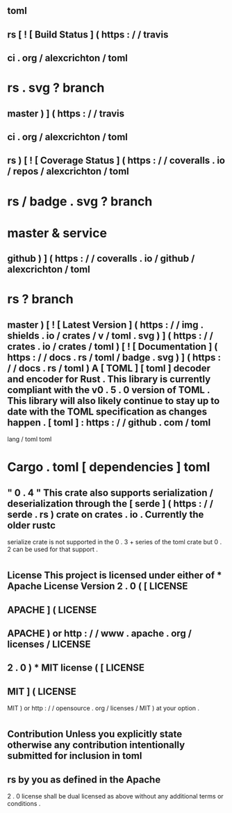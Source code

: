 #
toml
-
rs
[
!
[
Build
Status
]
(
https
:
/
/
travis
-
ci
.
org
/
alexcrichton
/
toml
-
rs
.
svg
?
branch
=
master
)
]
(
https
:
/
/
travis
-
ci
.
org
/
alexcrichton
/
toml
-
rs
)
[
!
[
Coverage
Status
]
(
https
:
/
/
coveralls
.
io
/
repos
/
alexcrichton
/
toml
-
rs
/
badge
.
svg
?
branch
=
master
&
service
=
github
)
]
(
https
:
/
/
coveralls
.
io
/
github
/
alexcrichton
/
toml
-
rs
?
branch
=
master
)
[
!
[
Latest
Version
]
(
https
:
/
/
img
.
shields
.
io
/
crates
/
v
/
toml
.
svg
)
]
(
https
:
/
/
crates
.
io
/
crates
/
toml
)
[
!
[
Documentation
]
(
https
:
/
/
docs
.
rs
/
toml
/
badge
.
svg
)
]
(
https
:
/
/
docs
.
rs
/
toml
)
A
[
TOML
]
[
toml
]
decoder
and
encoder
for
Rust
.
This
library
is
currently
compliant
with
the
v0
.
5
.
0
version
of
TOML
.
This
library
will
also
likely
continue
to
stay
up
to
date
with
the
TOML
specification
as
changes
happen
.
[
toml
]
:
https
:
/
/
github
.
com
/
toml
-
lang
/
toml
toml
#
Cargo
.
toml
[
dependencies
]
toml
=
"
0
.
4
"
This
crate
also
supports
serialization
/
deserialization
through
the
[
serde
]
(
https
:
/
/
serde
.
rs
)
crate
on
crates
.
io
.
Currently
the
older
rustc
-
serialize
crate
is
not
supported
in
the
0
.
3
+
series
of
the
toml
crate
but
0
.
2
can
be
used
for
that
support
.
#
License
This
project
is
licensed
under
either
of
*
Apache
License
Version
2
.
0
(
[
LICENSE
-
APACHE
]
(
LICENSE
-
APACHE
)
or
http
:
/
/
www
.
apache
.
org
/
licenses
/
LICENSE
-
2
.
0
)
*
MIT
license
(
[
LICENSE
-
MIT
]
(
LICENSE
-
MIT
)
or
http
:
/
/
opensource
.
org
/
licenses
/
MIT
)
at
your
option
.
#
#
#
Contribution
Unless
you
explicitly
state
otherwise
any
contribution
intentionally
submitted
for
inclusion
in
toml
-
rs
by
you
as
defined
in
the
Apache
-
2
.
0
license
shall
be
dual
licensed
as
above
without
any
additional
terms
or
conditions
.
